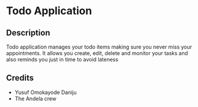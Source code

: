 Todo Application
================

## Description
Todo application manages  your todo items making sure you never miss your appointments. It allows you create, edit, delete and monitor your tasks and also reminds you just in time to avoid lateness

## Credits

- Yusuf Omokayode Daniju
- The Andela crew
